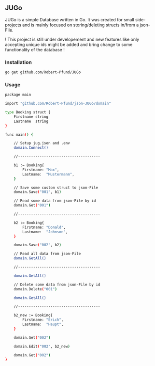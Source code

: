 ## JUGo

JUGo is a simple Database written in Go. It was created for small side-projects and is mainly focused on storing/deleting structs in/from a json-File.

! This project is still under developement and new features like only accepting unique ids might be added and bring change to some functionality of the database !

### Installation

```sh
go get github.com/Robert-Pfund/JUGo
```

### Usage

```sh
package main

import "github.com/Robert-Pfund/json-JUGo/domain"

type Booking struct {
	Firstname string
	Lastname  string
}

func main() {

	// Setup jug.json and .env
	domain.Connect()

	//--------------------------------------

	b1 := Booking{
		Firstname: "Max",
		Lastname:  "Mustermann",
	}

	// Save some custom struct to json-File
	domain.Save("001", b1)

	// Read some data from json-File by id
	domain.Get("001")

	//--------------------------------------

	b2 := Booking{
		Firstname: "Donald",
		Lastname:  "Johnson",
	}

	domain.Save("002", b2)

	// Read all data from json-File
	domain.GetAll()

	//--------------------------------------

	domain.GetAll()

	// Delete some data from json-File by id
	domain.Delete("001")

	domain.GetAll()

	//--------------------------------------

	b2_new := Booking{
		Firstname: "Erich",
		Lastname:  "Haupt",
	}

	domain.Get("002")

	domain.Edit("002", b2_new)

	domain.Get("002")
}
```